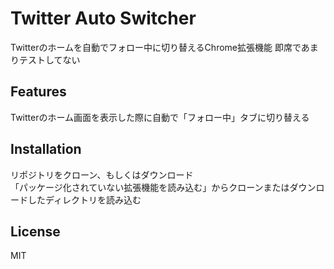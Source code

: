 # Twitter Auto Switcher

Twitterのホームを自動でフォロー中に切り替えるChrome拡張機能
即席であまりテストしてない

## Features

Twitterのホーム画面を表示した際に自動で「フォロー中」タブに切り替える

## Installation

リポジトリをクローン、もしくはダウンロード  
「パッケージ化されていない拡張機能を読み込む」からクローンまたはダウンロードしたディレクトリを読み込む

## License

MIT
